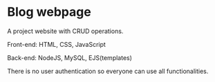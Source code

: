 # Blog webpage
A project website with CRUD operations.

Front-end: HTML, CSS, JavaScript

Back-end: NodeJS, MySQL, EJS(templates)

There is no user authentication so everyone can use all functionalities.
